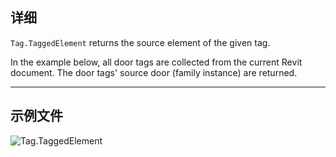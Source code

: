 ## 详细
`Tag.TaggedElement` returns the source element of the given tag.

In the example below, all door tags are collected from the current Revit document. The door tags' source door (family instance) are returned.
___
## 示例文件

![Tag.TaggedElement](./Revit.Elements.Tag.TaggedElement_img.jpg)
